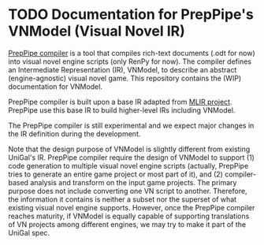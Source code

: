 
# TODO Documentation for PrepPipe's VNModel (Visual Novel IR)

[PrepPipe compiler](https://github.com/PrepPipe/preppipe-python) is a tool that compiles rich-text documents (.odt for now) into visual novel engine scripts (only RenPy for now). The compiler defines an Intermediate Representation (IR), VNModel, to describe an abstract (engine-agnostic) visual novel game. This repository contains the (WIP) documentation for VNModel.

PrepPipe compiler is built upon a base IR adapted from [MLIR project](https://mlir.llvm.org/). PrepPipe use this base IR to build higher-level IRs including VNModel.

The PrepPipe compiler is still experimental and we expect major changes in the IR definition during the development.

Note that the design purpose of VNModel is slightly different from existing UniGal's IR. PrepPipe compiler require the design of VNModel to support (1) code generation to multiple visual novel engine scripts (actually, PrepPipe tries to generate an entire game project or most part of it), and (2) compiler-based analysis and transform on the input game projects. The primary purpose does not include converting one VN script to another. Therefore, the information it contains is neither a subset nor the superset of what existing visual novel engine supports. However, once the PrepPipe compiler reaches maturity, if VNModel is equally capable of supporting translations of VN projects among different engines, we may try to make it part of the UniGal spec.
